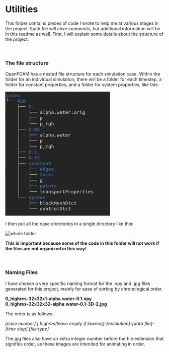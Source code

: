# Utilities

This folder contains pieces of code I wrote to help me at various stages in the project. Each file will ahve comments, but
additional information will be in this readme as well. First, I will explain some details about the structure of the project.
<br>
<br>
<br>
### The file structure

OpenFOAM has a nested file structure for each simulation case. Within the folder for an individual simulation, there will be
a folder for each timestep, a folder for constant properties, and a folder for system properties, like this:

![case struct](utilities/imgs/filestructure.png)

I then put all the case directories in a single directory like this:

![whole folder](dirstructure.png)

__This is important because some of the code in this folder will not work if the files are not organized in this way!__
<br>
<br>
<br>
### Naming Files

I have chosen a very specific naming format for the .npy and .jpg files generated for this project, mainly for ease of sorting
by chronological order.

__0_highres-32x32x1-alpha.water-0.1.npy__
<br>
__0_highres-32x32x32-alpha.water-0.1-3D-2.jpg__

The order is as follows:

_[case number] [ _highres(leave empty if lowres)]-[resolution]-[data file]-[time step].[file type]__

The jpg files also have an extra integer number before the file extension that signifies order, as these images are intended
for animating in order.
